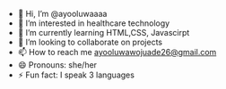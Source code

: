 - 👋 Hi, I’m @ayooluwaaaa
- 👀 I’m interested in healthcare technology
- 🌱 I’m currently learning HTML,CSS, Javascirpt
- 💞️ I’m looking to collaborate on projects
- 📫 How to reach me ayooluwawojuade26@gmail.com
- 😄 Pronouns: she/her
- ⚡ Fun fact: I speak 3 languages

<!---
ayooluwaaaa/ayooluwaaaa is a ✨ special ✨ repository because its `README.md` (this file) appears on your GitHub profile.
You can click the Preview link to take a look at your changes.
--->
